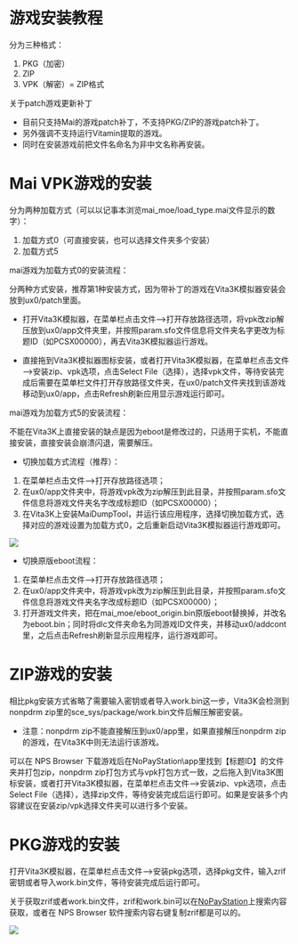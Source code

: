 # 游戏安装教程
分为三种格式：
1. PKG（加密）
2. ZIP
3. VPK（解密）= ZIP格式

关于patch游戏更新补丁
- 目前只支持Mai的游戏patch补丁，不支持PKG/ZIP的游戏patch补丁。
- 另外强调不支持运行Vitamin提取的游戏。
- 同时在安装游戏前把文件名命名为非中文名称再安装。

# Mai VPK游戏的安装
分为两种加载方式（可以以记事本浏览mai_moe/load_type.mai文件显示的数字）：
1. 加载方式0（可直接安装，也可以选择文件夹多个安装）
2. 加载方式5

mai游戏为加载方式0的安装流程：

分两种方式安装，推荐第1种安装方式，因为带补丁的游戏在Vita3K模拟器安装会放到ux0/patch里面。
- 打开Vita3K模拟器，在菜单栏点击文件—>打开存放路径选项，将vpk改zip解压放到ux0/app文件夹里，并按照param.sfo文件信息将文件夹名字更改为标题ID（如PCSX00000），再去Vita3K模拟器运行游戏。

- 直接拖到Vita3K模拟器图标安装，或者打开Vita3K模拟器，在菜单栏点击文件—>安装zip、vpk选项，点击Select File（选择），选择vpk文件，等待安装完成后需要在菜单栏文件打开存放路径文件夹，在ux0/patch文件夹找到该游戏移动到ux0/app，点击Refresh刷新应用显示游戏运行即可。

mai游戏为加载方式5的安装流程：

不能在Vita3K上直接安装的缺点是因为eboot是修改过的，只适用于实机，不能直接安装，直接安装会崩溃闪退，需要解压。

- 切换加载方式流程（推荐）：
1. 在菜单栏点击文件—>打开存放路径选项；
2. 在ux0/app文件夹中，将游戏vpk改为zip解压到此目录，并按照param.sfo文件信息将游戏文件夹名字改成标题ID（如PCSX00000）；
3. 在Vita3K上安装MaiDumpTool，并运行该应用程序，选择切换加载方式，选择对应的游戏设置为加载方式0，之后重新启动Vita3K模拟器运行游戏即可。

![](https://user-images.githubusercontent.com/61804715/131707916-51a83901-f72e-4f99-a17f-fc4f8a090802.png)

- 切换原版eboot流程：
1. 在菜单栏点击文件—>打开存放路径选项；
2. 在ux0/app文件夹中，将游戏vpk改为zip解压到此目录，并按照param.sfo文件信息将游戏文件夹名字改成标题ID（如PCSX00000）；
3. 打开游戏文件夹，把在mai_moe/eboot_origin.bin原版eboot替换掉，并改名为eboot.bin；同时将dlc文件夹命名为同游戏ID文件夹，并移动ux0/addcont里，之后点击Refresh刷新显示应用程序，运行游戏即可。

# ZIP游戏的安装
相比pkg安装方式省略了需要输入密钥或者导入work.bin这一步，Vita3K会检测到nonpdrm zip里的sce_sys/package/work.bin文件后解压解密安装。
- 注意：nonpdrm zip不能直接解压到ux0/app里，如果直接解压nonpdrm zip的游戏，在Vita3K中则无法运行该游戏。

可以在 NPS Browser 下载游戏后在NoPayStation\app里找到【标题ID】的文件夹并打包zip，nonpdrm zip打包方式与vpk打包方式一致，之后拖入到Vita3K图标安装，或者打开Vita3K模拟器，在菜单栏点击文件—>安装zip、vpk选项，点击Select File（选择），选择zip文件，等待安装完成后运行即可。如果是安装多个内容建议在安装zip/vpk选择文件夹可以进行多个安装。

# PKG游戏的安装
打开Vita3K模拟器，在菜单栏点击文件—>安装pkg选项，选择pkg文件，输入zrif密钥或者导入work.bin文件，等待安装完成后运行即可。

关于获取zrif或者work.bin文件，zrif和work.bin可以在[NoPayStation](https://nopaystation.com)上搜索内容获取，或者在 NPS Browser 软件搜索内容右键复制zrif都是可以的。

![](https://user-images.githubusercontent.com/61804715/131707016-03ff7df3-4891-4bec-8398-3311c88398f7.png)
